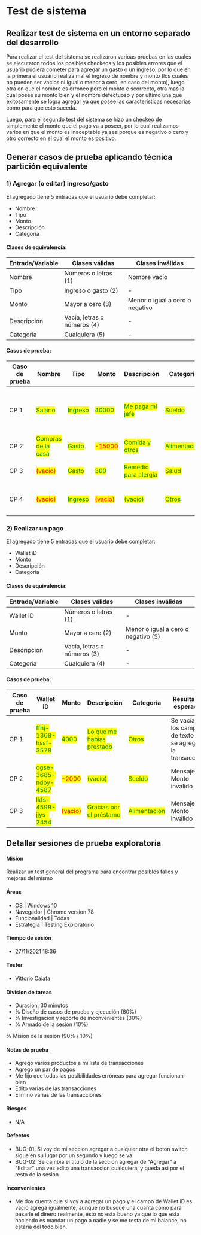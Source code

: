 # Test de sistema

## Realizar test de sistema en un entorno separado del desarrollo

Para realizar el test del sistema se realizaron varioas pruebas en las cuales se ejecutaron todos los posibles checkeos y los posibles errores que el usuario pudiera cometer para agregar un gasto o un ingreso, por lo que en la primera el usuario realiza mal el ingreso de nombre y monto (los cuales no pueden ser vacios ni igual o menor a cero, en caso del monto), luego otra en que el nombre es erroneo pero el monto e scorrecto, otra mas la cual posee su monto bien y el nombre defectuoso y por ultimo una que exitosamente se logra agregar ya que posee las caracteristicas necesarias como para que esto suceda.

Luego, para el segundo test del sistema se hizo un checkeo de simplemente el monto que el pago va a poseer, por lo cual realizamos varios en que el monto es inaceptable ya sea porque es negativo o cero y otro correcto en el cual el monto es positivo.

## Generar casos de prueba aplicando técnica partición equivalente

### 1) Agregar (o editar) ingreso/gasto

El agregado tiene 5 entradas que el usuario debe completar:

* Nombre
* Tipo
* Monto
* Descripción
* Categoría

#### Clases de equivalencia:

| Entrada/Variable | Clases válidas              | Clases inválidas                |
| ---------------- | --------------------------- | ------------------------------- |
| Nombre           | Números o letras (1)        | Nombre vacío                    |
| Tipo             | Ingreso o gasto (2)         | -                               |
| Monto            | Mayor a cero (3)            | Menor o igual a cero o negativo |
| Descripción      | Vacía, letras o números (4) | -                               |
| Categoría        | Cualquiera (5)              | -                               |

#### Casos de prueba:

| Caso de prueba | Nombre                                               | Tipo                                      | Monto                                   | Descripción                                            | Categoría                                      | Resultado esperado                                       | Clases de equivalencia cubiertas |
| -------------- | ---------------------------------------------------- | ----------------------------------------- | --------------------------------------- | ------------------------------------------------------ | ---------------------------------------------- | -------------------------------------------------------- | -------------------------------- |
| CP 1           | <mark style="color:green;">Salario</mark>            | <mark style="color:green;">Ingreso</mark> | <mark style="color:green;">40000</mark> | <mark style="color:green;">Me paga mi jefe</mark>      | <mark style="color:green;">Sueldo</mark>       | Se vacían los campos de texto y se agrega la transacción | 1,2,3,4,5                        |
| CP 2           | <mark style="color:green;">Compras de la casa</mark> | <mark style="color:green;">Gasto</mark>   | <mark style="color:red;">-15000</mark>  | <mark style="color:green;">Comida y otros</mark>       | <mark style="color:green;">Alimentación</mark> | Mensaje: Monto inválido                                  | 1,2,4,5,7                        |
| CP 3           | <mark style="color:red;">(vacío)</mark>              | <mark style="color:green;">Gasto</mark>   | <mark style="color:green;">300</mark>   | <mark style="color:green;">Remedio para alergia</mark> | <mark style="color:green;">Salud</mark>        | Mensaje: Nombre inválido                                 | 2,3,4,5,6                        |
| CP 4           | <mark style="color:red;">(vacío)</mark>              | <mark style="color:green;">Ingreso</mark> | <mark style="color:red;">(vacío)</mark> | <mark style="color:green;">(vacío)</mark>              | <mark style="color:green;">Otros</mark>        | Mensaje: Nombre y monto inválidos!                       | 2,4,5,6,7                        |



### 2) Realizar un pago

El agregado tiene 5 entradas que el usuario debe completar:

* Wallet iD
* Monto
* Descripción
* Categoría

#### Clases de equivalencia:

| Entrada/Variable | Clases válidas              | Clases inválidas                    |
| ---------------- | --------------------------- | ----------------------------------- |
| Wallet iD        | Números o letras (1)        | -                                   |
| Monto            | Mayor a cero (2)            | Menor o igual a cero o negativo (5) |
| Descripción      | Vacía, letras o números (3) | -                                   |
| Categoría        | Cualquiera (4)              | -                                   |

#### Casos de prueba:

| Caso de prueba | Wallet iD                                             | Monto                                   | Descripción                                                 | Categoría                                      | Resultado esperado                                       | Clases de equivalencia |
| -------------- | ----------------------------------------------------- | --------------------------------------- | ----------------------------------------------------------- | ---------------------------------------------- | -------------------------------------------------------- | ---------------------- |
| CP 1           | <mark style="color:green;">ffhj-1368-hssf-3578</mark> | <mark style="color:green;">4000</mark>  | <mark style="color:green;">Lo que me habías prestado</mark> | <mark style="color:green;">Otros</mark>        | Se vacían los campos de texto y se agrega la transacción | 1,2,3,4                |
| CP 2           | <mark style="color:green;">ogse-3685-ndby-4587</mark> | <mark style="color:red;">-2000</mark>   | <mark style="color:green;">(vacío)</mark>                   | <mark style="color:green;">Sueldo</mark>       | Mensaje: Monto inválido                                  | 1,3,4,5                |
| CP 3           | <mark style="color:green;">lkfs-4599-jjys-2454</mark> | <mark style="color:red;">(vacío)</mark> | <mark style="color:green;">Gracias por el préstamo</mark>   | <mark style="color:green;">Alimentación</mark> | Mensaje: Monto inválido                                  | 1,3,4,5                |

## Detallar sesiones de prueba exploratoria

#### Misión

Realizar un test general del programa para encontrar posibles fallos y mejoras del mismo

#### Áreas&#x20;

* OS | Windows 10&#x20;
* Navegador | Chrome version 78&#x20;
* Funcionalidad | Todas&#x20;
* Estrategia | Testing Exploratorio

#### Tiempo de sesión&#x20;

* 27/11/2021 18:36

#### Tester&#x20;

* Vittorio Caiafa

#### Division de tareas&#x20;

* Duracion: 30 minutos
* % Diseño de casos de prueba y ejecución (60%)&#x20;
* % Investigación y reporte de inconvenientes (30%)&#x20;
* % Armado de la sesión (10%)

% Mision de la sesion (90% / 10%)

#### Notas de prueba

* Agrego varios productos a mi lista de transacciones&#x20;
* Agrego un par de pagos&#x20;
* Me fijo que todas las posibilidades erróneas para agregar funcionan bien&#x20;
* Edito varias de las transacciones&#x20;
* Elimino varias de las transacciones

#### Riesgos&#x20;

* N/A

#### Defectos

* BUG-01: Si voy de mi seccion agregar a cualquier otra el boton switch sigue en su lugar por un segundo y luego se va
* BUG-02: Se cambia el titulo de la seccion agregar de "Agregar" a "Editar" una vez edito una transaccion cualquiera, y queda asi por el resto de la sesion

#### Inconvenientes&#x20;

* Me doy cuenta que si voy a agregar un pago y el campo de Wallet iD es vacío agrega igualmente, aunque no busque una cuanta como para pasarle el dinero realmente, esto no esta bueno ya que lo que esta haciendo es mandar un pago a nadie y se me resta de mi balance, no estaría del todo bien.
